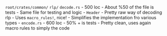 `root/crates/common/`
  `rlp/`
        `decode.rs`
            - 500 loc
              - About %50 of the file is tests
              - Same file for testing and logic
            - `Header`
              - Pretty raw way of decoding rlp
            - Uses `macro_rules!`, nice!
              - Simplifies the implementation fro various types
            - 
        `encode.rs`
            - 600 loc
              - 50% + is tests
            - Pretty clean, uses again macro rules to simply the code
        